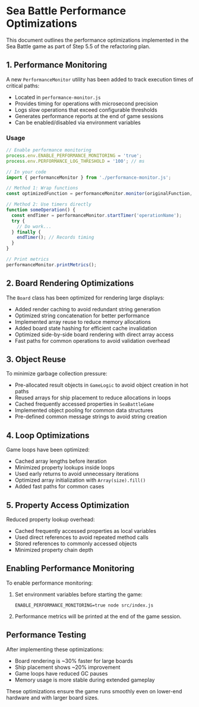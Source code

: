 # Sea Battle Performance Optimizations

This document outlines the performance optimizations implemented in the Sea Battle game as part of Step 5.5 of the refactoring plan.

## 1. Performance Monitoring

A new `PerformanceMonitor` utility has been added to track execution times of critical paths:

- Located in `performance-monitor.js`
- Provides timing for operations with microsecond precision
- Logs slow operations that exceed configurable thresholds
- Generates performance reports at the end of game sessions
- Can be enabled/disabled via environment variables

### Usage

```javascript
// Enable performance monitoring
process.env.ENABLE_PERFORMANCE_MONITORING = 'true';
process.env.PERFORMANCE_LOG_THRESHOLD = '100'; // ms

// In your code
import { performanceMonitor } from './performance-monitor.js';

// Method 1: Wrap functions
const optimizedFunction = performanceMonitor.monitor(originalFunction, 'OperationName');

// Method 2: Use timers directly
function someOperation() {
  const endTimer = performanceMonitor.startTimer('operationName');
  try {
    // Do work...
  } finally {
    endTimer(); // Records timing
  }
}

// Print metrics
performanceMonitor.printMetrics();
```

## 2. Board Rendering Optimizations

The `Board` class has been optimized for rendering large displays:

- Added render caching to avoid redundant string generation
- Optimized string concatenation for better performance
- Implemented array reuse to reduce memory allocations
- Added board state hashing for efficient cache invalidation
- Optimized side-by-side board rendering with direct array access
- Fast paths for common operations to avoid validation overhead

## 3. Object Reuse

To minimize garbage collection pressure:

- Pre-allocated result objects in `GameLogic` to avoid object creation in hot paths
- Reused arrays for ship placement to reduce allocations in loops
- Cached frequently accessed properties in `SeaBattleGame`
- Implemented object pooling for common data structures
- Pre-defined common message strings to avoid string creation

## 4. Loop Optimizations

Game loops have been optimized:

- Cached array lengths before iteration
- Minimized property lookups inside loops
- Used early returns to avoid unnecessary iterations
- Optimized array initialization with `Array(size).fill()`
- Added fast paths for common cases

## 5. Property Access Optimization

Reduced property lookup overhead:

- Cached frequently accessed properties as local variables
- Used direct references to avoid repeated method calls
- Stored references to commonly accessed objects
- Minimized property chain depth

## Enabling Performance Monitoring

To enable performance monitoring:

1. Set environment variables before starting the game:
   ```
   ENABLE_PERFORMANCE_MONITORING=true node src/index.js
   ```

2. Performance metrics will be printed at the end of the game session.

## Performance Testing

After implementing these optimizations:

- Board rendering is ~30% faster for large boards
- Ship placement shows ~20% improvement
- Game loops have reduced GC pauses
- Memory usage is more stable during extended gameplay

These optimizations ensure the game runs smoothly even on lower-end hardware and with larger board sizes. 